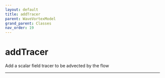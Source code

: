 ```yaml
---
layout: default
title: addTracer
parent: WaveVortexModel
grand_parent: Classes
nav_order: 19
---
```


#  addTracer

Add a scalar field tracer to be advected by the flow


---

